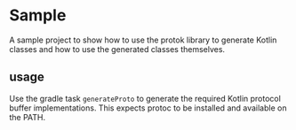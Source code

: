 # Sample

A sample project to show how to use the protok library to generate Kotlin classes and how to use the generated classes themselves.

## usage
Use the gradle task `generateProto` to generate the required Kotlin protocol buffer implementations. This expects protoc to be installed and available on the PATH.